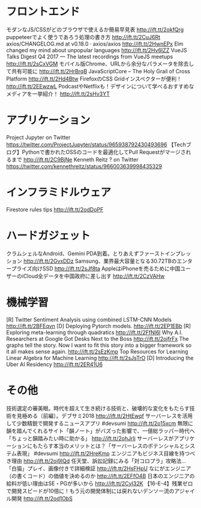 # フロントエンド
モダンなJS/CSSがどのブラウザで使えるか簡易早見表 http://ift.tt/2okfQrg
puppeteerでよく使うであろう処理の書き方 http://ift.tt/2CuJ6Rt
axios/CHANGELOG.md at v0.18.0 · axios/axios http://ift.tt/2HwnEPx
Elm changed my mind about unpopular languages http://ift.tt/2Hv6IZZ
VueJS Talks Digest Q4 2017 — The latest recordings from VueJS meetups http://ift.tt/2sCxVGM
モバイル版Chrome、URLから余分なパラメータを除去して共有可能に http://ift.tt/2HrBrqB
JavaScriptCore – The Holy Grail of Cross Platform http://ift.tt/2Hd4Btw
FirefoxのCSS Gridインスペクターが便利！ http://ift.tt/2EEwzwL
PodcastやNetflixも！デザインについて学べるおすすめなメディアを一挙紹介！ http://ift.tt/2sHv3YT

# アプリケーション
Project Jupyter on Twitter https://twitter.com/ProjectJupyter/status/965938792430493696
【Techブログ】Pythonで書かれたOSSのコードを最適化してPull Requestがマージされるまで http://ift.tt/2C9BjNe
Kenneth Reitz ? on Twitter https://twitter.com/kennethreitz/status/966003639998435329

# インフラミドルウェア
Firestore rules tips http://ift.tt/2odDoPF

# ハードガジェット
クラムシェルなAndroid、Gemini PDA到着。とりあえずファーストインプレッション http://ift.tt/2GvxDDz
Samsung、業界最大容量となる30.72TBのエンタープライズ向けSSD http://ift.tt/2sJf8ta
AppleはiPhoneを売るために中国ユーザーのiCloud全データを中国政府に差し出す http://ift.tt/2CzVAHw

# 機械学習
[R] Twitter Sentiment Analysis using combined LSTM-CNN Models http://ift.tt/2BFEqvn
[D] Deploying Pytorch models. http://ift.tt/2EP1EBb
[R] Exploring meta-learning through quadratics http://ift.tt/2FfNl6l
Why A.I. Researchers at Google Got Desks Next to the Boss http://ift.tt/2ojfrFx
The graphs tell the story. Now I want to fit this story into a bigger framework so it all makes sense again. http://ift.tt/2sEzKmp
Top Resources for Learning Linear Algebra for Machine Learning http://ift.tt/2sJsTrO
[D] Introducing the Uber AI Residency http://ift.tt/2ER41U6

# その他
技術選定の審美眼。時代を超えて生き続ける技術と、破壊的な変化をもたらす技術を見極める（前編）。デブサミ2018 http://ift.tt/2HtEwqf
サーバーレスを活用して少数精鋭で開発するニュースアプリ #devsumi http://ift.tt/2o15xcm
無限に韻を踏んでくれるサイト「韻ノート」がバズった影響で、一億総ラッパー時代へ「ちょっと韻踏みたい時に助かる」 http://ift.tt/2ohJrli
サーバーレスがアプリケーションにもたらす本当のメリットとは？「サーバーレスのポテンシャルとシステム表現」 #devsumi http://ift.tt/2HreKmp
エンジニアもビジネス目線を持つべき理由 http://ift.tt/2oj9IQd
任天堂、訴訟記録にみる「対コロプラ」攻略法…「白猫」プレイ、画像付きで詳細検証 http://ift.tt/2HsFHpU
なにがエンジニア（の書くコード）の価値を決めるのか http://ift.tt/2EFfO4B
日本のエンジニアの給料が低い理由はSE・PGが多いから http://ift.tt/2CyI32K
【16-E-4】残業ゼロで開発スピードが10倍に！もう元の開発体制には戻れないデンソー流のアジャイル開発 http://ift.tt/2od1ObS
